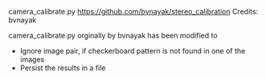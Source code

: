 camera_calibrate.py https://github.com/bvnayak/stereo_calibration
Credits: bvnayak

camera_calibrate.py orginally by bvnayak has been modified to
* Ignore image pair, if checkerboard pattern is not found in one of the images
* Persist the results in a file
